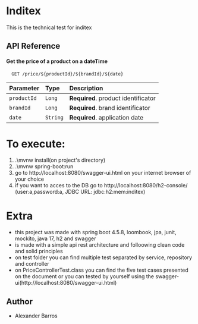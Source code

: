 
# Inditex

This is the technical test for inditex




## API Reference

#### Get the price of a product on a dateTime

```http
  GET /price/${productId}/${brandId}/${date}
```

| Parameter | Type     | Description                       |
| :-------- | :------- | :-------------------------------- |
| `productId`      | `Long` | **Required**. product identificator |
| `brandId`      | `Long` | **Required**. brand identificator |
| `date`      | `String` | **Required**. application date |



# To execute:
1) .\mvnw install(on project's directory)
2) .\mvnw spring-boot:run
3) go to http://localhost:8080/swagger-ui.html on your internet browser of your choice
4) if you want to acces to the DB go to http://localhost:8080/h2-console/ (user:a,password:a, JDBC URL: jdbc:h2:mem:inditex)

# Extra
- this project was made with spring boot 4.5.8, loombook, jpa, junit, mockito, java 17, h2 and swagger 
- is made with a simple api rest architecture and folloowing clean code and solid principles
- on test folder you can find multiple test separated by service, repository and controller
- on PriceControllerTest.class you can find the five test cases presented on the document or you can tested by yourself using the swagger-ui(http://localhost:8080/swagger-ui.html)




## Author

- Alexander Barros

